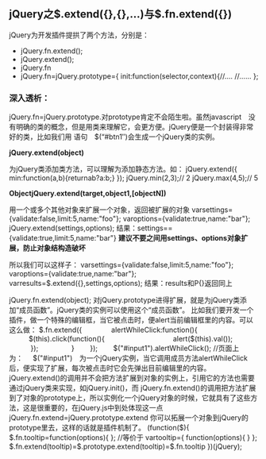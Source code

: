 <h2>jQuery之$.extend({},{},...)与$.fn.extend({})</h2>
<section>
jQuery为开发插件提拱了两个方法，分别是：
<ul>
<li>jQuery.fn.extend();</li>
<li>jQuery.extend();
</li>
<li>jQuery.fn
</li>
<li>jQuery.fn=jQuery.prototype={
init:function(selector,context){//….
//……
};
</li>
</ul>
</section>
<section>
<h3>深入透析：</h3>
<p>jQuery.fn=jQuery.prototype.对prototype肯定不会陌生啦。虽然javascript　没有明确的类的概念，但是用类来理解它，会更方便。jQuery便是一个封装得非常好的类，比如我们用
语句　$(“#btn1″)会生成一个jQuery类的实例。
</p>
</section>
<section>
<strong>jQuery.extend(object)</strong>
<p>为jQuery类添加类方法，可以理解为添加静态方法。如：
jQuery.extend({
min:function(a,b){returna<b?a:b;},
max:function(a,b){returna>b?a:b;}
});
jQuery.min(2,3);// 2
jQuery.max(4,5);// 5
</p>
<strong>ObjectjQuery.extend(target,object1,[objectN])</strong>
<p>用一个或多个其他对象来扩展一个对象，返回被扩展的对象
varsettings={validate:false,limit:5,name:"foo"};
varoptions={validate:true,name:"bar"};
jQuery.extend(settings,options);
结果：settings=={validate:true,limit:5,name:"bar"}
<strong>建议不要之间用settings、options对象扩展，防止对象结构造破坏</strong>
<p>所以我们可以这样子：
varsettings={validate:false,limit:5,name:"foo"};
varoptions={validate:true,name:"bar"};
varresults=$.extend({},settings,options);
结果：results和P{}返回同上
</p>
</p>
jQuery.fn.extend(object);
对jQuery.prototype进得扩展，就是为jQuery类添加“成员函数”。jQuery类的实例可以使用这个“成员函数”。
比如我们要开发一个插件，做一个特殊的编辑框，当它被点击时，便alert当前编辑框里的内容。可以这么做：
$.fn.extend({          
    alertWhileClick:function(){            
          $(this).click(function(){                 
                 alert($(this).val());           
           });           
     }       
});       
$("#input1").alertWhileClick(); //页面上为：    
$("#input1")　为一个jQuery实例，当它调用成员方法alertWhileClick后，便实现了扩展，每次被点击时它会先弹出目前编辑里的内容。
jQuery.extend()的调用并不会把方法扩展到对象的实例上，引用它的方法也需要通过jQuery类来实现，如jQuery.init()，而
jQuery.fn.extend()的调用把方法扩展到了对象的prototype上，所以实例化一个jQuery对象的时候，它就具有了这些方法，这是很重要的，在jQuery.js中到处体现这一点
jQuery.fn.extend=jQuery.prototype.extend
你可以拓展一个对象到jQuery的prototype里去，这样的话就是插件机制了。
(function($){
$.fn.tooltip=function(options){
};
//等价于
vartooltip={
function(options){
}
};
$.fn.extend(tooltip)=$.prototype.extend(tooltip)=$.fn.tooltip
})(jQuery);

</section>

